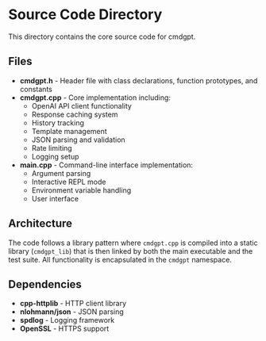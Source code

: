 # Source Code Directory

This directory contains the core source code for cmdgpt.

## Files

- **cmdgpt.h** - Header file with class declarations, function prototypes, and constants
- **cmdgpt.cpp** - Core implementation including:
  - OpenAI API client functionality
  - Response caching system
  - History tracking
  - Template management
  - JSON parsing and validation
  - Rate limiting
  - Logging setup
- **main.cpp** - Command-line interface implementation:
  - Argument parsing
  - Interactive REPL mode
  - Environment variable handling
  - User interface

## Architecture

The code follows a library pattern where `cmdgpt.cpp` is compiled into a static library (`cmdgpt_lib`) that is then linked by both the main executable and the test suite. All functionality is encapsulated in the `cmdgpt` namespace.

## Dependencies

- **cpp-httplib** - HTTP client library
- **nlohmann/json** - JSON parsing
- **spdlog** - Logging framework
- **OpenSSL** - HTTPS support